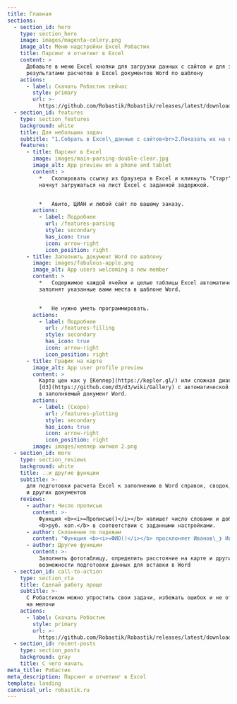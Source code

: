 ```yaml
---
title: Главная
sections:
  - section_id: hero
    type: section_hero
    image: images/magenta-celery.png
    image_alt: Меню надстройки Excel Робастик
    title: Парсинг и отчетинг в Excel
    content: >
      Добавьте в меню Excel кнопки для загрузки данных с сайтов и для заполнения
      результатами расчетов в Excel документов Word по шаблону
    actions:
      - label: Скачать Робастик сейчас
        style: primary
        url: >-
          https://github.com/Robastik/Robastik/releases/latest/download/Robastik.zip
  - section_id: features
    type: section_features
    background: white
    title: Для небольших задач
    subtitle: "1.Собрать в Excel\_данные с сайтов<br>2.Показать их на графике<br>3.Отправить результаты в Word"
    features:
      - title: Парсинг в Excel
        image: images/main-parsing-double-clear.jpg
        image_alt: App preview on a phone and tablet
        content: >
          *   Скопировать ссылку из браузера в Excel и кликнуть "Старт". Данные
          начнут загружаться на лист Excel с заданной задержкой.


          *   Авито, ЦИАН и любой сайт по вашему заказу.
        actions:
          - label: Подробнее
            url: /features-parsing
            style: secondary
            has_icon: true
            icon: arrow-right
            icon_position: right
      - title: Заполнить документ Word по шаблону
        image: images/fabulous-apple.png
        image_alt: App users welcoming a new member
        content: >
          *   Содержимое каждой ячейки и целые таблицы Excel автоматически
          заполнят указанные вами места в шаблоне Word.


          *   Не нужно уметь программировать.
        actions:
          - label: Подробнее
            url: /features-filling
            style: secondary
            has_icon: true
            icon: arrow-right
            icon_position: right
      - title: График на карте
        image_alt: App user profile preview
        content: >
          Карта цен как у [Кеплер](https://kepler.gl/) или сложная диаграмма как
          [d3](https://github.com/d3/d3/wiki/Gallery) с автоматической вставкой
          в заполняемый документ Word.
        actions:
          - label: (Скоро)
            url: /features-plotting
            style: secondary
            has_icon: true
            icon: arrow-right
            icon_position: right
        image: images/кеплер хитмап 2.png
  - section_id: more
    type: section_reviews
    background: white
    title: ..и другие функции
    subtitle: >-
      для подготовки расчета Excel к заполнению в Word справок, сводок, отчетов
      и других документов
    reviews:
      - author: Число прописью
        content: >-
          Функция <b><i>=Прописью()</i></b> напишет число словами и добавит
          <b>руб. коп.</b> в соответствии с заданными настройками.
      - author: Склонение по падежам
        content: "Функция <b><i>=ФИО()</i></b> просклоняет Иванов\_❯ Иванову\_❯ Иванова, сократит инициалы\_и обратится <i>уважаем<b>ый -ая</b></i>."
      - author: Другие функции
        content: >-
          Заполнить фототаблицу, определить расстояние на карте и другие
          возможности подготовки данных для вставки в Word
  - section_id: call-to-action
    type: section_cta
    title: Сделай работу проще
    subtitle: >-
      С Робастиком можно упростить свои задачи, избежать ошибок и не отвлекаться
      на мелочи
    actions:
      - label: Скачать Робастик
        style: primary
        url: >-
          https://github.com/Robastik/Robastik/releases/latest/download/Robastik.zip
  - section_id: recent-posts
    type: section_posts
    background: gray
    title: С чего начать
meta_title: Робастик
meta_description: Парсинг и отчетинг в Excel
template: landing
canonical_url: robastik.ru
---
```

